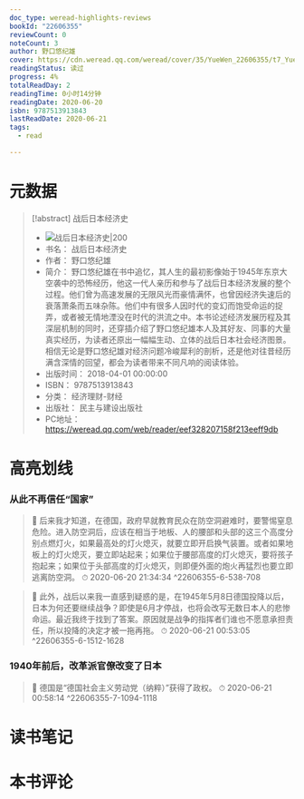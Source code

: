 ```yaml
---
doc_type: weread-highlights-reviews
bookId: "22606355"
reviewCount: 0
noteCount: 3
author: 野口悠纪雄
cover: https://cdn.weread.qq.com/weread/cover/35/YueWen_22606355/t7_YueWen_22606355.jpg
readingStatus: 读过
progress: 4%
totalReadDay: 2
readingTime: 0小时14分钟
readingDate: 2020-06-20
isbn: 9787513913843
lastReadDate: 2020-06-21
tags:
  - read

---
```

# 元数据
> [!abstract] 战后日本经济史
> - ![ 战后日本经济史|200](https://cdn.weread.qq.com/weread/cover/35/YueWen_22606355/t7_YueWen_22606355.jpg)
> - 书名： 战后日本经济史
> - 作者： 野口悠纪雄
> - 简介： 野口悠纪雄在书中追忆，其人生的最初影像始于1945年东京大空袭中的恐怖经历，他这一代人亲历和参与了战后日本经济发展的整个过程。他们曾为高速发展的无限风光而豪情满怀，也曾因经济失速后的衰落萧条而五味杂陈。他们中有很多人因时代的变幻而饱受命运的捉弄，或者被无情地湮没在时代的洪流之中。本书论述经济发展历程及其深层机制的同时，还穿插介绍了野口悠纪雄本人及其好友、同事的大量真实经历，为读者还原出一幅幅生动、立体的战后日本社会经济图景。相信无论是野口悠纪雄对经济问题冷峻犀利的剖析，还是他对往昔经历满含深情的回望，都会为读者带来不同凡响的阅读体验。
> - 出版时间： 2018-04-01 00:00:00
> - ISBN： 9787513913843
> - 分类： 经济理财-财经
> - 出版社： 民主与建设出版社
> - PC地址：https://weread.qq.com/web/reader/eef328207158f213eeff9db

# 高亮划线

### 从此不再信任“国家”

> 📌 后来我才知道，在德国，政府早就教育民众在防空洞避难时，要警惕窒息危险。进入防空洞后，应该在相当于地板、人的腰部和头部的这三个高度分别点燃灯火，如果最高处的灯火熄灭，就要立即开启换气装置。或者如果地板上的灯火熄灭，要立即站起来；如果位于腰部高度的灯火熄灭，要将孩子抱起来；如果位于头部高度的灯火熄灭，则即便外面的炮火再猛烈也要立即逃离防空洞。 
> ⏱ 2020-06-20 21:34:34 ^22606355-6-538-708

> 📌 此外，战后以来我一直感到疑惑的是，在1945年5月8日德国投降以后，日本为何还要继续战争？即使是6月才停战，也将会改写无数日本人的悲惨命运。最近我终于找到了答案。原因就是战争的指挥者们谁也不愿意承担责任，所以投降的决定才被一拖再拖。 
> ⏱ 2020-06-21 00:53:05 ^22606355-6-1512-1628

### 1940年前后，改革派官僚改变了日本

> 📌 德国是“德国社会主义劳动党（纳粹）”获得了政权。 
> ⏱ 2020-06-21 00:58:14 ^22606355-7-1094-1118

# 读书笔记

# 本书评论

